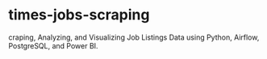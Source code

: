 # times-jobs-scraping
craping, Analyzing, and Visualizing Job Listings Data using Python, Airflow, PostgreSQL, and Power BI.
